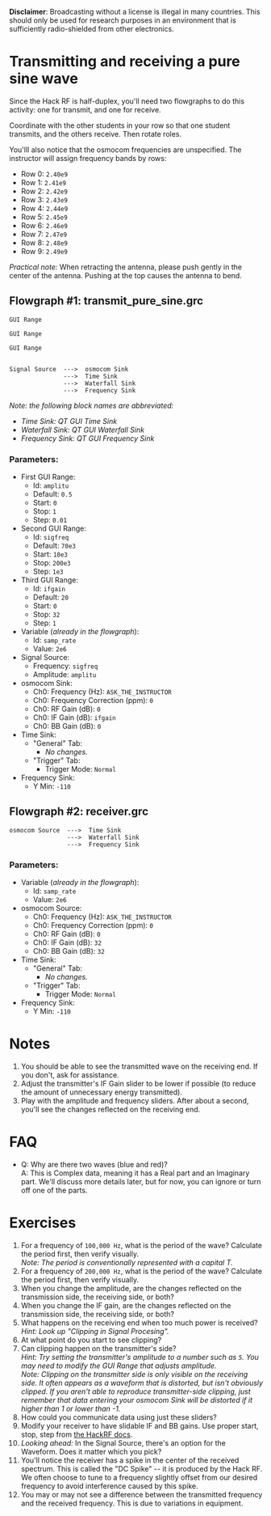 **Disclaimer**: Broadcasting without a license is illegal in many countries. This should only be used for research purposes in an environment that is sufficiently radio-shielded from other electronics.

# Transmitting and receiving a pure sine wave


Since the Hack RF is half-duplex, you'll need two flowgraphs to do this activity: one for transmit, and one for receive.

Coordinate with the other students in your row so that one student transmits, and the others receive. Then rotate roles.

You'lll also notice that the osmocom frequencies are unspecified. The instructor will assign frequency bands by rows:

- Row 0: `2.40e9`
- Row 1: `2.41e9`
- Row 2: `2.42e9`
- Row 3: `2.43e9`
- Row 4: `2.44e9`
- Row 5: `2.45e9`
- Row 6: `2.46e9`
- Row 7: `2.47e9`
- Row 8: `2.48e9`
- Row 9: `2.49e9`

_Practical note:_ When retracting the antenna, please push gently in the center of the antenna. Pushing at the top causes the antenna to bend.

## Flowgraph #1: transmit_pure_sine.grc

```
GUI Range

GUI Range

GUI Range


Signal Source  --->  osmocom Sink
               --->  Time Sink
               --->  Waterfall Sink
               --->  Frequency Sink
```

_Note: the following block names are abbreviated:_
- _Time Sink: QT GUI Time Sink_
- _Waterfall Sink: QT GUI Waterfall Sink_
- _Frequency Sink: QT GUI Frequency Sink_

### Parameters:

- First GUI Range:
  - Id: `amplitu`
  - Default: `0.5`
  - Start: `0`
  - Stop: `1`
  - Step: `0.01`
- Second GUI Range:
  - Id: `sigfreq`
  - Default: `70e3`
  - Start: `10e3`
  - Stop: `200e3`
  - Step: `1e3`
- Third GUI Range:
  - Id: `ifgain`
  - Default: `20`
  - Start: `0`
  - Stop: `32`
  - Step: `1`
- Variable (_already in the flowgraph_):
  - Id: `samp_rate`
  - Value: `2e6`
- Signal Source:
  - Frequency: `sigfreq`
  - Amplitude: `amplitu`
- osmocom Sink:
  - Ch0: Frequency (Hz): `ASK_THE_INSTRUCTOR`
  - Ch0: Frequency Correction (ppm): `0`
  - Ch0: RF Gain (dB): `0`
  - Ch0: IF Gain (dB): `ifgain`
  - Ch0: BB Gain (dB): `0`
- Time Sink:
  - "General" Tab:
    - _No changes._
  - "Trigger" Tab:
    -  Trigger Mode: `Normal`
- Frequency Sink:
  - Y Min: `-110`


## Flowgraph #2: receiver.grc

```
osmocom Source  --->  Time Sink
                --->  Waterfall Sink
                --->  Frequency Sink
```

### Parameters:

- Variable (_already in the flowgraph_):
  - Id: `samp_rate`
  - Value: `2e6`
- osmocom Source:
  - Ch0: Frequency (Hz): `ASK_THE_INSTRUCTOR`
  - Ch0: Frequency Correction (ppm): `0`
  - Ch0: RF Gain (dB): `0`
  - Ch0: IF Gain (dB): `32`
  - Ch0: BB Gain (dB): `32`
- Time Sink:
  - "General" Tab:
    - _No changes._
  - "Trigger" Tab:
    -  Trigger Mode: `Normal`
- Frequency Sink:
  - Y Min: `-110`


# Notes

1. You should be able to see the transmitted wave on the receiving end. If you don't, ask for assistance.
2. Adjust the transmitter's IF Gain slider to be lower if possible (to reduce the amount of unnecessary energy transmitted).
3. Play with the amplitude and frequency sliders. After about a second, you'll see the changes reflected on the receiving end.

# FAQ

- Q: Why are there two waves (blue and red)?  
  A: This is Complex data, meaning it has a Real part and an Imaginary part. We'll discuss more details later, but for now, you can ignore or turn off one of the parts.

# Exercises

1. For a frequency of `100,000 Hz`, what is the period of the wave? Calculate the period first, then verify visually.  
   _Note: The period is conventionally represented with a capital T._ 
2. For a frequency of `200,000 Hz`, what is the period of the wave? Calculate the period first, then verify visually.
3. When you change the amplitude, are the changes reflected on the transmission side, the receiving side, or both?
4. When you change the IF gain, are the changes reflected on the transmission side, the receiving side, or both?
5. What happens on the receiving end when too much power is received?  _Hint: Look up "Clipping in Signal Procesing"._ 
6. At what point do you start to see clipping?
7. Can clipping happen on the transmitter's side?  
   _Hint: Try setting the transmitter's amplitude to a number such as `5`. You may need to modify the GUI Range that adjusts amplitude._  
   _Note: Clipping on the transmitter side is only visible on the receiving side. It often appears as a waveform that is distorted, but isn't obviously clipped. If you aren't able to reproduce transmitter-side clipping, just remember that data entering your osmocom Sink will be distorted if it higher than 1 or lower than -1._
8. How could you communicate data using just these sliders?
9. Modify your receiver to have slidable IF and BB gains. Use proper start, stop, step from [the HackRF docs](https://hackrf.readthedocs.io/). 
10. _Looking ahead:_ In the Signal Source, there's an option for the Waveform. Does it matter which you pick?
11. You'll notice the receiver has a spike in the center of the received spectrum. This is called the "DC Spike" -- it is produced by the Hack RF. We often choose to tune to a frequency slightly offset from our desired frequency to avoid interference caused by this spike.
12. You may or may not see a difference between the transmitted frequency and the received frequency. This is due to variations in equipment.
